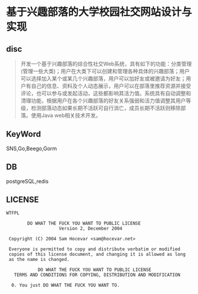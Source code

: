 # 基于兴趣部落的大学校园社交网站设计与实现

## disc

> 开发一个基于兴趣部落的综合性社交Web系统，具有如下的功能：分类管理(管理一些大类)；用户在大类下可以创建和管理各种具体的兴趣部落；用户可以选择加入某个或某几个兴趣部落，用户可以加好友或被邀请为好友；用户有自己的信息、资料及个人动态展示，用户可以在部落里推荐资源并接受评论，也可以参与或发起活动，这些都影响其活力值。系统具有自动调整和清理功能，根据用户在各个兴趣部落的好友关系强弱和活力值调整其用户等级，检测部落动态如果长期不活跃可自行消亡，成员长期不活跃则移除部落。使用Java web相关技术开发。

## KeyWord

SNS,Go,Beego,Gorm

## DB

postgreSQL,redis

## LICENSE

`WTFPL`

```text
        DO WHAT THE FUCK YOU WANT TO PUBLIC LICENSE 
                    Version 2, December 2004 

 Copyright (C) 2004 Sam Hocevar <sam@hocevar.net> 

 Everyone is permitted to copy and distribute verbatim or modified 
 copies of this license document, and changing it is allowed as long 
 as the name is changed. 

            DO WHAT THE FUCK YOU WANT TO PUBLIC LICENSE 
   TERMS AND CONDITIONS FOR COPYING, DISTRIBUTION AND MODIFICATION 

  0. You just DO WHAT THE FUCK YOU WANT TO.
```